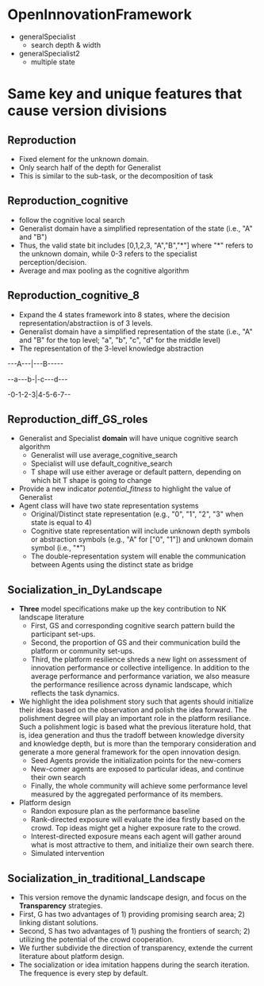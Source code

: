 # OpenInnovationFramework
* generalSpecialist 
  * search depth & width 
* generalSpecialist2 
  * multiple state 


# Same key and unique features that cause version divisions

## Reproduction
* Fixed element for the unknown domain. 
* Only search half of the depth for Generalist
* This is similar to the sub-task, or the decomposition of task

## Reproduction_cognitive
* follow the cognitive local search
* Generalist domain have a simplified representation of the state (i.e., "A" and "B")
* Thus, the valid state bit includes [0,1,2,3, "A","B","\*"] where "\*" refers to the unknown domain, while 0-3 refers to the specialist perception/decision.
* Average and max pooling as the cognitive algorithm

## Reproduction_cognitive_8
* Expand the 4 states framework into 8 states, where the decision representation/abstractiion is of 3 levels.
* Generalist domain have a simplified representation of the state (i.e., "A" and "B" for the top level; "a", "b", "c", "d" for the middle level)
* The representation of the 3-level knowledge abstraction

---A---|---B-----

--a---b-|-c---d---

-0-1-2-3|4-5-6-7--


## Reproduction_diff_GS_roles
* Generalist and Specialist **domain** will have unique cognitive search algorithm
  * Generalist will use average_cognitive_search
  * Specialist will use default_cognitive_search
  * T shape will use either average or default pattern, depending on which bit T shape is going to change
* Provide a new indicator *potential_fitness* to highlight the value of Generalist
* Agent class will have two state representation systems
  * Original/Distinct state representation (e.g., "0", "1", "2", "3" when state is equal to 4)
  * Cognitive state representation will include unknown depth symbols or abstraction symbols (e.g., "A" for \["0", "1"]) and unknown domain symbol (i.e., "*")
  * The double-representation system will enable the communication between Agents using the distinct state as bridge

## Socialization_in_DyLandscape
* **Three** model specifications make up the key contribution to NK landscape literature
  * First, GS and corresponding cognitive search pattern build the participant set-ups.
  * Second, the proportion of GS and their communication build the platform or community set-ups.
  * Third, the platform resilience shreds a new light on assessment of innovation performance or collective intelligence. 
     In addition to the average performance and performance variation, we also measure the performance resilience across dynamic landscape, which reflects the task dynamics.
* We highlight the idea polishment story such that agents should initialize their ideas based on the observation and polish the idea forward. The polishment degree will play an important role in the platform resiliance. Such a polishment logic is based what the previous literature hold, that is, idea generation and thus the tradoff between knowledge diversity and knowledge depth, but is more than the temporary consideration and generate a more general framework for the open innovation design.
  * Seed Agents provide the initialization points for the new-comers
  * New-comer agents are exposed to particular ideas, and continue their own search
  * Finally, the whole community will achieve some performance level measured by the aggregated performance of its members.
* Platform design
  * Randon exposure plan as the performance baseline
  * Rank-directed exposure will evaluate the idea firstly based on the crowd. Top ideas might get a higher exposure rate to the crowd.
  * Interest-directed exposure means each agent will gather around what is most attractive to them, and initialize their own search there.
  * Simulated intervention

## Socialization_in_traditional_Landscape
* This version remove the dynamic landscape design, and focus on the **Transparency** strategies.
* First, G has two advantages of 1) providing promising search area; 2) linking distant solutions.
* Second, S has two advantages of 1) pushing the frontiers of search; 2) utilizing the potential of the crowd cooperation.
* We further subdivide the direction of transparency, extende the current literature about platform design.
* The socialization or idea imitation happens during the search iteration. The frequence is every step by default.
